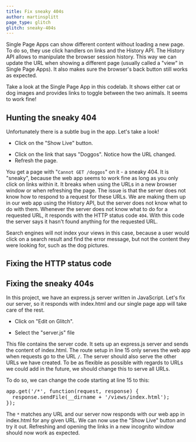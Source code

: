 ```yaml
---
title: Fix sneaky 404s
author: martinsplitt
page_type: glitch
glitch: sneaky-404s
---
```


Single Page Apps can show different content without loading a new page.
 To do so, they use click handlers on links and the History API.
 The History API allows to manipulate the browser session history.
 This way we can update the URL when showing a different page
 (usually called a "view" in Single Page Apps).
 It also makes sure the browser's back button still works as expected.

Take a look at the Single Page App in this codelab.
 It shows either cat or dog images and provides links to toggle
 between the two animals. It seems to work fine!

## Hunting the sneaky 404

Unfortunately there is a subtle bug in the app. Let's take a look!

- Click on the "Show Live" button.

<web-screenshot type="show-live"></web-screenshot>

- Click on the link that says "Doggos". Notice how the URL changed.
- Refresh the page.

You get a page with "`Cannot GET /doggos`" on it - a sneaky 404.
It is "sneaky", because the web app seems to work fine as long as you only click
on links within it. It breaks when using the URLs in a new browser window
or when refreshing the page. The issue is that the server does not know how to
respond to a request for these URLs. We are making them up in our web app using
the History API, but the server does not know what to do with them. Whenever the
server does not know what to do for a requested URL, it responds with the HTTP
status code `404`. With this code the server says it hasn't found anything for the requested URL.

Search engines will not index your views in this case, because a user would click
on a search result and find the error message, but not the content they were looking for,
such as the dog pictures.

## Fixing the HTTP status code

## Fixing the sneaky 404s

In this project, we have an express.js server written in JavaScript.
Let's fix our server, so it responds with index.html and our single page app will take care of the rest.

- Click on "Edit on Glitch".

<web-screenshot type="edit-on-glitch"></web-screenshot>

- Select the "server.js" file

This file contains the server code. It sets up an express.js server and sends the content of index.html.
The route setup in line 15 only serves the web app when requests go to the URL `/`.
The server should also serve the other URLs we have created.
To be as flexible as possible with regards to URLs we could add in the future, 
we should change this to serve all URLs.

To do so, we can change the code starting at line 15 to this:

<pre class="prettyprint">
app.get('/*', function(request, response) {
  response.sendFile(__dirname + '/views/index.html');
});
</pre>

The `*` matches any URL and our server now responds with our web app in index.html for any given URL.
We can now use the "Show Live" button and try it out.
Refreshing and opening the links in a new incognito window should now work as expected.
